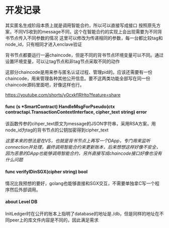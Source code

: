 # 开发记录

其实匿名生成阶段本质上就是调用智能合约，所以可以直接写成接口
按照原先方案，不同VS收到的message不同，这个在智能合约的实现上会出现需要为不同背书节点传入不同参数的情况
这里可以修改为传递相同的参数，每一台都比较tag和node_id，只有相同才进入enclave验证

背书节点都要运行一遍chaincode，但是不同的背书节点环境变量可以不同。通过设置环境变量，可以让tag节点和非tag节点采取不同的动作

这部分chaincode是用来参与匿名认证过程、管理pid的。应该还需要有一份chaincode，用来管理各种其他公开信息。要不这两类功能全部写在同一份chaincode源码里面吧，好像这样也行。

https://youtube.com/shorts/y0cxkflRHto?feature=share

#### func (s *SmartContract) HandleMsgForPseudo(ctx contractapi.TransactionContextInterface, cipher_text string) error
该函数传参的cihper_text原文为message的JSON字符串，采用RSA方案，用node_id为tag的背书节点的公钥加密得到cipher_text

*这里本来的想法是在VS，也就是背书节点上再写一个DApp，专门用来监听connection并处理，最终调用智能合约来更新账本，后来想想这样好像不安全，因为恶意的DApp也能够调用智能合约，另外直接写成chaincode接口好像也没有什么问题*

#### func verifyIDinSGX(cipher string) bool 
情况比我预想的要好，golang也能够直接和SGX交互，不需要单独拿C写一个程序然后外部调用。

#### about Level DB
InitLedger时在公开的账本上指明了database的地址是./db，但是同样的地址在不同peer上的库文件内容是不同的，因此满足需求